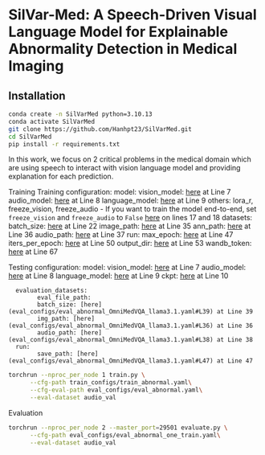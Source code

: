 # SilVar-Med: A Speech-Driven Visual Language Model for Explainable Abnormality Detection in Medical Imaging


## Installation

```bash
conda create -n SilVarMed python=3.10.13
conda activate SilVarMed
git clone https://github.com/Hanhpt23/SilVarMed.git
cd SilVarMed
pip install -r requirements.txt
```


In this work, we focus on 2 critical problems in the medical domain which are using speech to interact with vision language model and providing explanation for each prediction.



Training
Training configuration:
      model:
            vision_model: [here](train_configs/train_abnormal_OmniMedVQA_llama3.1.yaml#L7) at Line 7
            audio_model: [here](train_configs/train_abnormal_OmniMedVQA_llama3.1.yaml#L8) at Line 8
            language_model: [here](train_configs/train_abnormal_OmniMedVQA_llama3.1.yaml#L9) at Line 9
            others: lora_r, freeze_vision, freeze_audio
            - If you want to train the model end-to-end, set `freeze_vision` and `freeze_audio` to `False` [here](train_configs/train.yaml#L17) on lines 17 and 18
      datasets:
            batch_size: [here](train_configs/train_abnormal_OmniMedVQA_llama3.1.yaml#L22) at Line 22
            image_path: [here](train_configs/train_abnormal_OmniMedVQA_llama3.1.yaml#L35) at Line 35
            ann_path: [here](train_configs/train_abnormal_OmniMedVQA_llama3.1.yaml#L36) at Line 36
            audio_path: [here](train_configs/train_abnormal_OmniMedVQA_llama3.1.yaml#L37) at Line 37
      run:
            max_epoch: [here](train_configs/train_abnormal_OmniMedVQA_llama3.1.yaml#L47) at Line 47
            iters_per_epoch: [here](train_configs/train_abnormal_OmniMedVQA_llama3.1.yaml#L50) at Line 50
            output_dir: [here](train_configs/train_abnormal_OmniMedVQA_llama3.1.yaml#L53) at Line 53
            wandb_token: [here](train_configs/train_abnormal_OmniMedVQA_llama3.1.yaml#L67) at Line 67

Testing configuration:
      model:
            vision_model: [here](eval_configs/eval_abnormal_OmniMedVQA_llama3.1.yaml#L7) at Line 7
            audio_model: [here](eval_configs/eval_abnormal_OmniMedVQA_llama3.1.yaml#L8) at Line 8
            language_model: [here](eval_configs/eval_abnormal_OmniMedVQA_llama3.1.yaml#L9) at Line 9
            ckpt: [here](eval_configs/eval_abnormal_OmniMedVQA_llama3.1.yaml#L10) at Line 10

      evaluation_datasets:
            eval_file_path: 
            batch_size: [here](eval_configs/eval_abnormal_OmniMedVQA_llama3.1.yaml#L39) at Line 39
            img_path: [here](eval_configs/eval_abnormal_OmniMedVQA_llama3.1.yaml#L36) at Line 36
            audio_path: [here](eval_configs/eval_abnormal_OmniMedVQA_llama3.1.yaml#L38) at Line 38
      run:
            save_path: [here](eval_configs/eval_abnormal_OmniMedVQA_llama3.1.yaml#L47) at Line 47
            
```bash
torchrun --nproc_per_node 1 train.py \
      --cfg-path train_configs/train_abnormal.yaml\
      --cfg-eval-path eval_configs/eval_abnormal.yaml\
      --eval-dataset audio_val
```


Evaluation 
```bash
torchrun --nproc_per_node 2 --master_port=29501 evaluate.py \
      --cfg-path eval_configs/eval_abnormal_one_train.yaml\
      --eval-dataset audio_val
```
